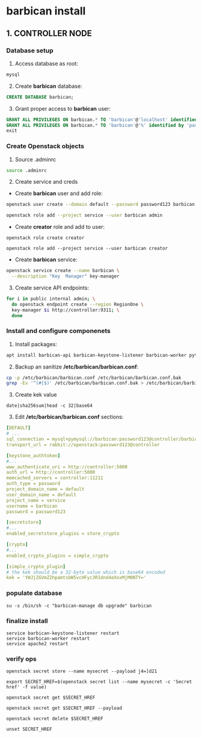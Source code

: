 # barbican install

## 1. CONTROLLER NODE

### Database setup

1. Access database as root:

```bash
mysql
```

2. Create **barbican** database:

```sql
CREATE DATABASE barbican;
```

3. Grant proper access to **barbican** user:

```sql
GRANT ALL PRIVILEGES ON barbican.* TO 'barbican'@'localhost' identified by 'password123';
GRANT ALL PRIVILEGES ON barbican.* TO 'barbican'@'%' identified by 'password123';
exit
```

### Create Openstack objects

1. Source .adminrc

```bash
source .adminrc
```

2. Create service and creds

* Create **barbican** user and add role:

```bash
openstack user create --domain default --password password123 barbican

openstack role add --project service --user barbican admin
```

* Create **creator** role and add to user:

```
openstack role create creator

openstack role add --project service --user barbican creator
```

* Create **barbican** service:

```bash
openstack service create --name barbican \
  --description "Key  Manager" key-manager
```

3. Create service API endpoints:

```bash
for i in public internal admin; \
  do openstack endpoint create --region RegionOne \
  key-manager $i http://controller:9311; \
  done
```

### Install and configure componenets

1. Install packages:

```bash
apt install barbican-api barbican-keystone-listener barbican-worker python3-barbicanclient -y
```

2. Backup an sanitize **/etc/barbican/barbican.conf**:

```bash
cp -p /etc/barbican/barbican.conf /etc/barbican/barbican.conf.bak
grep -Ev '^(#|$)' /etc/barbican/barbican.conf.bak > /etc/barbican/barbican.conf
```

3. Create kek value

```
date|sha256sum|head -c 32|base64
```

3. Edit **/etc/barbican/barbican.conf** sections:

```yaml
[DEFAULT]
# ...
sql_connection = mysql+pymysql://barbican:password123@controller/barbican
transport_url = rabbit://openstack:password123@controller

[keystone_authtoken]
#...
www_authenticate_uri = http://controller:5000
auth_url = http://controller:5000
memcached_servers = controller:11211
auth_type = password
project_domain_name = default
user_domain_name = default
project_name = service
username = barbican
password = password123

[secretstore]
#...
enabled_secretstore_plugins = store_crypto

[crypto]
#...
enabled_crypto_plugins = simple_crypto

[simple_crypto_plugin]
# the kek should be a 32-byte value which is base64 encoded
kek = 'YWJjZGVmZ2hpamtsbW5vcHFyc3R1dnd4eXoxMjM0NTY='
```

### populate database

```
su -s /bin/sh -c "barbican-manage db upgrade" barbican
```

### finalize install

```
service barbican-keystone-listener restart
service barbican-worker restart
service apache2 restart
```

### verify ops

```
openstack secret store --name mysecret --payload j4=]d21

export SECRET_HREF=$(openstack secret list --name mysecret -c 'Secret href' -f value)

openstack secret get $SECRET_HREF

openstack secret get $SECRET_HREF --payload

openstack secret delete $SECRET_HREF

unset SECRET_HREF
```







